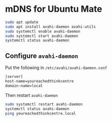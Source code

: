 # mDNS for Ubuntu Mate

```BASH
sudo apt update
sudo apt install avahi-daemon avahi-utils
sudo systemctl enable avahi-daemon
sudo systemctl start avahi-daemon
systemctl status avahi-daemon
```

## Configure `avahi-daemon`
Put the following in `/etc/avahi/avahi-daemon.conf`
```BASH
[server]
host-name=youreachedthinkcentre
domain-name=local
```
Then restart `avahi-daemon`
```BASH
sudo systemctl restart avahi-daemon
systemctl status avahi-daemon
ping youreachedthinkcentre.local
```
